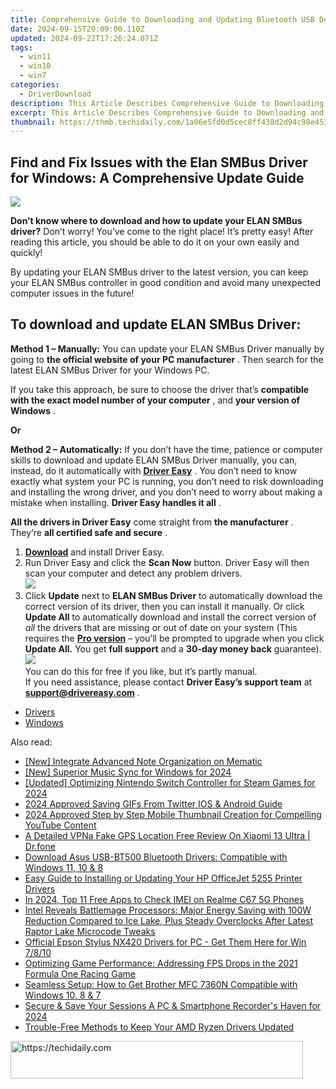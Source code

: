 ```yaml
---
title: Comprehensive Guide to Downloading and Updating Bluetooth USB Dongle Drivers on PCs with Windows
date: 2024-09-15T20:09:00.110Z
updated: 2024-09-22T17:26:24.071Z
tags:
  - win11
  - win10
  - win7
categories:
  - DriverDownload
description: This Article Describes Comprehensive Guide to Downloading and Updating Bluetooth USB Dongle Drivers on PCs with Windows
excerpt: This Article Describes Comprehensive Guide to Downloading and Updating Bluetooth USB Dongle Drivers on PCs with Windows
thumbnail: https://thmb.techidaily.com/1a06e5fd0d5cec8ff438d2d94c98e453ecdfe96f957771d6cb6ed139269884f8.jpg
---
```


## Find and Fix Issues with the Elan SMBus Driver for Windows: A Comprehensive Update Guide

![](https://images.drivereasy.com/wp-content/uploads/2019/01/Snap912-300x204.png)

 **Don’t know where to download and how to update your ELAN SMBus driver?** Don’t worry! You’ve come to the right place! It’s pretty easy! After reading this article, you should be able to do it on your own easily and quickly!

 By updating your ELAN SMBus driver to the latest version, you can keep your ELAN SMBus controller in good condition and avoid many unexpected computer issues in the future!

## **To download and update ELAN SMBus Driver:**

**Method 1 – Manually:**  You can update your ELAN SMBus Driver manually by going to **the official website of your PC manufacturer** . Then search for the latest ELAN SMBus Driver for your Windows PC.

 If you take this approach, be sure to choose the driver that’s **compatible with the exact model number of your computer** , and **your version of Windows** .

**Or**

**Method 2 – Automatically:**   If you don’t have the time, patience or computer skills to download and update ELAN SMBus Driver manually, you can, instead, do it automatically with **[Driver Easy](https://tools.techidaily.com/drivereasy/download/)**  .  You don’t need to know exactly what system your PC is running, you don’t need to risk downloading and installing the wrong driver, and you don’t need to worry about making a mistake when installing. **Driver Easy handles it all** .

**All the drivers in Driver Easy** come straight from **the manufacturer** . They‘re **all certified safe and secure** .

1. **[Download](https://tools.techidaily.com/drivereasy/download/)**  and install Driver Easy.
2. Run Driver Easy and click the **Scan Now**  button. Driver Easy will then scan your computer and detect any problem drivers.  
![](https://images.drivereasy.com/wp-content/uploads/2019/01/snap000265.png)
3. Click **Update**  next to **ELAN SMBus Driver** to automatically download the correct version of its driver, then you can install it manually. Or click **Update All**  to automatically download and install the correct version of _all_  the drivers that are missing or out of date on your system (This requires the **[Pro version](https://tools.techidaily.com/drivereasy/download/)**  – you’ll be prompted to upgrade when you click **Update All.** You get **full support**  and a **30-day money back**  guarantee).  
![](https://images.drivereasy.com/wp-content/uploads/2019/01/snap000266.png)  
 You can do this for free if you like, but it’s partly manual.  
 If you need assistance, please contact **Driver Easy’s support team** at [**support@drivereasy.com**](https://tools.techidaily.com/drivereasy/download/) .

* [Drivers](https://tools.techidaily.com/drivereasy/download/)
* [Windows](https://tools.techidaily.com/drivereasy/download/)

<ins class="adsbygoogle"
     style="display:block"
     data-ad-format="autorelaxed"
     data-ad-client="ca-pub-7571918770474297"
     data-ad-slot="1223367746"></ins>

<ins class="adsbygoogle"
     style="display:block"
     data-ad-client="ca-pub-7571918770474297"
     data-ad-slot="8358498916"
     data-ad-format="auto"
     data-full-width-responsive="true"></ins>

<span class="atpl-alsoreadstyle">Also read:</span>
<div><ul>
<li><a href="https://fox-helps.techidaily.com/new-integrate-advanced-note-organization-on-mematic/"><u>[New] Integrate Advanced Note Organization on Mematic</u></a></li>
<li><a href="https://article-helps.techidaily.com/new-superior-music-sync-for-windows-for-2024/"><u>[New] Superior Music Sync for Windows for 2024</u></a></li>
<li><a href="https://desktop-recording.techidaily.com/updated-optimizing-nintendo-switch-controller-for-steam-games-for-2024/"><u>[Updated] Optimizing Nintendo Switch Controller for Steam Games for 2024</u></a></li>
<li><a href="https://twitter-videos.techidaily.com/2024-approved-saving-gifs-from-twitter-ios-and-android-guide/"><u>2024 Approved Saving GIFs From Twitter IOS & Android Guide</u></a></li>
<li><a href="https://youtube-tips.techidaily.com/approved-step-by-step-mobile-thumbnail-creation-for-compelling-youtube-content/"><u>2024 Approved Step by Step Mobile Thumbnail Creation for Compelling YouTube Content</u></a></li>
<li><a href="https://location-fake.techidaily.com/a-detailed-vpna-fake-gps-location-free-review-on-xiaomi-13-ultra-drfone-by-drfone-virtual-android/"><u>A Detailed VPNa Fake GPS Location Free Review On Xiaomi 13 Ultra | Dr.fone</u></a></li>
<li><a href="https://hardware-updates.techidaily.com/download-asus-usb-bt500-bluetooth-drivers-compatible-with-windows-11-10-and-8/"><u>Download Asus USB-BT500 Bluetooth Drivers: Compatible with Windows 11, 10 & 8</u></a></li>
<li><a href="https://hardware-updates.techidaily.com/easy-guide-to-installing-or-updating-your-hp-officejet-5255-printer-drivers/"><u>Easy Guide to Installing or Updating Your HP OfficeJet 5255 Printer Drivers</u></a></li>
<li><a href="https://sim-unlock.techidaily.com/in-2024-top-11-free-apps-to-check-imei-on-realme-c67-5g-phones-by-drfone-android/"><u>In 2024, Top 11 Free Apps to Check IMEI on Realme C67 5G Phones</u></a></li>
<li><a href="https://hardware-updates.techidaily.com/intel-reveals-battlemage-processors-major-energy-saving-with-100w-reduction-compared-to-ice-lake-plus-steady-overclocks-after-latest-raptor-lake-microcode-t58/"><u>Intel Reveals Battlemage Processors: Major Energy Saving with 100W Reduction Compared to Ice Lake, Plus Steady Overclocks After Latest Raptor Lake Microcode Tweaks</u></a></li>
<li><a href="https://hardware-updates.techidaily.com/official-epson-stylus-nx420-drivers-for-pc-get-them-here-for-win-7810/"><u>Official Epson Stylus NX420 Drivers for PC - Get Them Here for Win 7/8/10</u></a></li>
<li><a href="https://win-answers.techidaily.com/optimizing-game-performance-addressing-fps-drops-in-the-2021-formula-one-racing-game/"><u>Optimizing Game Performance: Addressing FPS Drops in the 2021 Formula One Racing Game</u></a></li>
<li><a href="https://hardware-updates.techidaily.com/seamless-setup-how-to-get-brother-mfc-7360n-compatible-with-windows-10-8-and-7/"><u>Seamless Setup: How to Get Brother MFC 7360N Compatible with Windows 10, 8 & 7</u></a></li>
<li><a href="https://screen-sharing-recording.techidaily.com/secure-and-save-your-sessions-a-pc-and-smartphone-recorders-haven-for-2024/"><u>Secure & Save Your Sessions A PC & Smartphone Recorder's Haven for 2024</u></a></li>
<li><a href="https://hardware-updates.techidaily.com/trouble-free-methods-to-keep-your-amd-ryzen-drivers-updated/"><u>Trouble-Free Methods to Keep Your AMD Ryzen Drivers Updated</u></a></li>
</ul></div>

<!-- affiliate ads begin -->
<a href="https://aligracehair.sjv.io/c/5597632/2135374/19272" target="_top" id="2135374">
  <img src="//a.impactradius-go.com/display-ad/19272-2135374" border="0" alt="https://techidaily.com" width="468" height="60"/>
</a>
<img height="0" width="0" src="https://aligracehair.sjv.io/i/5597632/2135374/19272" style="position:absolute;visibility:hidden;" border="0" />
<!-- affiliate ads end -->

